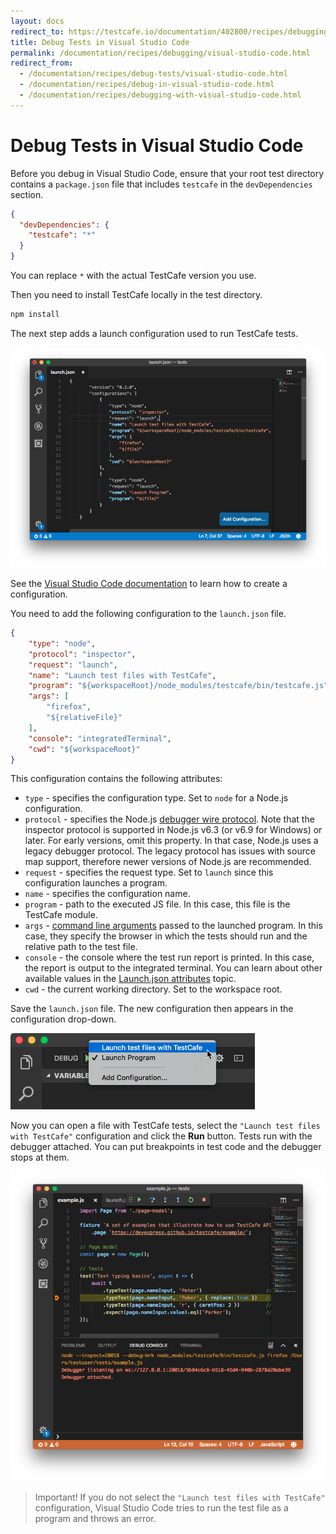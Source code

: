 ```yaml
---
layout: docs
redirect_to: https://testcafe.io/documentation/402800/recipes/debugging/visual-studio-code
title: Debug Tests in Visual Studio Code
permalink: /documentation/recipes/debugging/visual-studio-code.html
redirect_from:
  - /documentation/recipes/debug-tests/visual-studio-code.html
  - /documentation/recipes/debug-in-visual-studio-code.html
  - /documentation/recipes/debugging-with-visual-studio-code.html
---
```

# Debug Tests in Visual Studio Code

Before you debug in Visual Studio Code, ensure that your root test directory contains a `package.json` file that includes `testcafe` in the `devDependencies` section.

```json
{
  "devDependencies": {
    "testcafe": "*"
  }
}
```

You can replace `*` with the actual TestCafe version you use.

Then you need to install TestCafe locally in the test directory.

```sh
npm install
```

The next step adds a launch configuration used to run TestCafe tests.

![Configuration File](../../../images/recipe-vscode-configuration-file.png)

See the [Visual Studio Code documentation](https://code.visualstudio.com/docs/editor/debugging#_launch-configurations) to learn how to create a configuration.

You need to add the following configuration to the `launch.json` file.

```json
{
    "type": "node",
    "protocol": "inspector",
    "request": "launch",
    "name": "Launch test files with TestCafe",
    "program": "${workspaceRoot}/node_modules/testcafe/bin/testcafe.js",
    "args": [
        "firefox",
        "${relativeFile}"
    ],
    "console": "integratedTerminal",
    "cwd": "${workspaceRoot}"
}
```

This configuration contains the following attributes:

* `type` - specifies the configuration type. Set to `node` for a Node.js configuration.
* `protocol` - specifies the Node.js [debugger wire protocol](https://code.visualstudio.com/docs/nodejs/nodejs-debugging#_supported-nodelike-runtimes). Note that the inspector protocol is supported in Node.js v6.3 (or v6.9 for Windows) or later. For early versions, omit this property. In that case, Node.js uses a legacy debugger protocol. The legacy protocol has issues with source map support, therefore newer versions of Node.js are recommended.
* `request` - specifies the request type. Set to `launch` since this configuration launches a program.
* `name` - specifies the configuration name.
* `program` - path to the executed JS file. In this case, this file is the TestCafe module.
* `args` - [command line arguments](../../using-testcafe/command-line-interface.md) passed to the launched program. In this case, they specify the browser in which the tests should run and the relative path to the test file.
* `console` - the console where the test run report is printed. In this case, the report is output to the integrated terminal. You can learn about other available values in the [Launch.json attributes](https://code.visualstudio.com/docs/editor/debugging#_launchjson-attributes) topic.
* `cwd` - the current working directory. Set to the workspace root.

Save the `launch.json` file. The new configuration then appears in the configuration drop-down.

![Select Configuration](../../../images/recipe-vscode-select-configuration.png)

Now you can open a file with TestCafe tests, select the `"Launch test files with TestCafe"` configuration and click the **Run** button.
Tests run with the debugger attached. You can put breakpoints in test code and the debugger stops at them.

![Stop at a Breakpoint](../../../images/recipe-vscode-debugging-breakpoint.png)

> Important! If you do not select the `"Launch test files with TestCafe"` configuration, Visual Studio Code tries to run the test file as a program and throws an error.
